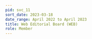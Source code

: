 ```yaml
---
pid: svc_11
sort_date: 2023-03-18
date_range: April 2022 to April 2023
title: Web Editorial Board (WEB)
role: Member
---
```


